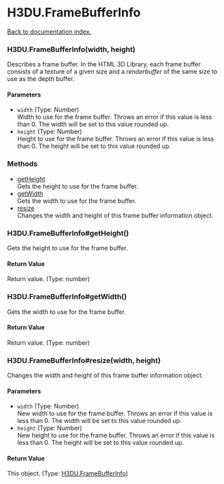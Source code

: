 # H3DU.FrameBufferInfo

[Back to documentation index.](index.md)

 <a name='H3DU.FrameBufferInfo'></a>
### H3DU.FrameBufferInfo(width, height)

Describes a frame buffer. In the HTML 3D Library,
each frame buffer consists of a texture of a given size and a <i>renderbuffer</i> of the same
size to use as the depth buffer.

#### Parameters

* `width` (Type: Number)<br>
    Width to use for the frame buffer. Throws an error if this value is less than 0. The width will be set to this value rounded up.
* `height` (Type: Number)<br>
    Height to use for the frame buffer. Throws an error if this value is less than 0. The height will be set to this value rounded up.

### Methods

* [getHeight](#H3DU.FrameBufferInfo_getHeight)<br>Gets the height to use for the frame buffer.
* [getWidth](#H3DU.FrameBufferInfo_getWidth)<br>Gets the width to use for the frame buffer.
* [resize](#H3DU.FrameBufferInfo_resize)<br>Changes the width and height of this frame buffer information object.

 <a name='H3DU.FrameBufferInfo_getHeight'></a>
### H3DU.FrameBufferInfo#getHeight()

Gets the height to use for the frame buffer.

#### Return Value

Return value. (Type: number)

 <a name='H3DU.FrameBufferInfo_getWidth'></a>
### H3DU.FrameBufferInfo#getWidth()

Gets the width to use for the frame buffer.

#### Return Value

Return value. (Type: number)

 <a name='H3DU.FrameBufferInfo_resize'></a>
### H3DU.FrameBufferInfo#resize(width, height)

Changes the width and height of this frame buffer information object.

#### Parameters

* `width` (Type: Number)<br>
    New width to use for the frame buffer. Throws an error if this value is less than 0. The width will be set to this value rounded up.
* `height` (Type: Number)<br>
    New height to use for the frame buffer. Throws an error if this value is less than 0. The height will be set to this value rounded up.

#### Return Value

This object. (Type: <a href="H3DU.FrameBufferInfo.md">H3DU.FrameBufferInfo</a>)
